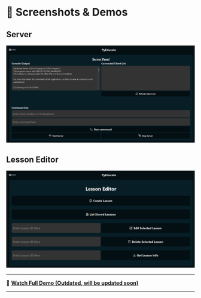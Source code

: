 # 📸 Screenshots & Demos

## Server
![Server](../assets/server.png)

## Lesson Editor
![Lesson Editor](../assets/lesson-editor.png)

---

🎥 **[Watch Full Demo (Outdated, will be updated soon)](https://youtu.be/-hf7UFrB3TM?si=KDYq3QeLKzNqcTJG)**

---